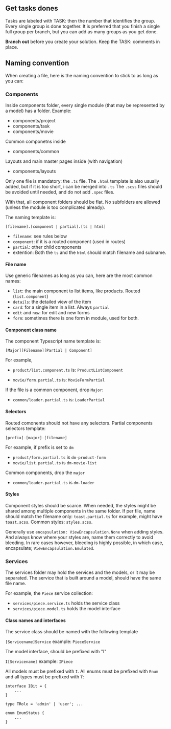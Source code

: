 ## Get tasks dones

Tasks are labeled with TASK: then the number that identifies the group. Every single group is done together. 
It is preferred that you finish a single full group per branch, but you can add as many groups as you get done.

**Branch out** before you create your solution. Keep the TASK: comments in place.

## Naming convention 

When creating a file, here is the naming convention to stick to as long as you can:

### Components
Inside components folder, every single module (that may be represented by a model) has a folder. Example:

- components/project
- components/task
- components/movie

Common componetns inside 
- components/common

Layouts and main master pages inside (with navigation)
- components/layouts

Only one file is mandatory: the `.ts` file. The `.html` template is also usually added, but if it is too short, i can be merged into `.ts`
The `.scss` files should be avoided until needed, and do not add `.spec` files.

With that, all component folders should be flat. No subfolders are allowed (unless the module is too complicated already).

The naming template is: 

`[filename].[component | partial].[ts | html]`

- `filename`: see rules below
- `component`: if it is a routed component (used in routes)
- `partial`: other child components
- extention: Both the `ts` and the `html` should match filename and subname.

#### File name

Use generic filenames as long as you can, here are the most common names:

- `list`: the main component to list items, like products. Routed (`list.component`)
- `details`: the detailed view of the item
- `card`: for a single item in a list. Always `partial`
- `edit` and `new`: for edit and new forms
- `form`: sometimes there is one form in module, used for both.

#### Component class name
The component Typescript name template is:

`[Major][Filename][Partial | Component]`

For example, 
- `product/list.component.ts` is: `ProductListComponent` 

- `movie/form.partial.ts` is: `MovieFormPartial` 

If the file is a common component, drop `Major`:

- `common/loader.partial.ts` is: `LoaderPartial`

#### Selectors

Routed comonents should not have any selectors. Partial components selectors template:

`[prefix]-[major]-[filename]`

For example, if prefix is set to `dm`
- `product/form.partial.ts` is `dm-product-form`
- `movie/list.partial.ts` is `dm-movie-list`

Common components, drop the `major`
- `common/loader.partial.ts` is `dm-loader`

#### Styles
Component styles should be scarce. When needed, the styles might be shared among multiple components in the same folder. 
If per file, name should match the filename only: `toast.partial.ts` for example, might have `toast.scss`. 
Common styles: `styles.scss`.

Generally use `encapsulation: ViewEncapsulation.None` when adding styles. And always know where your styles are, name them correctly to avoid bleeding. In rare cases however, bleeding is highly possible, in which case, encapsulate; `ViewEncapsulation.Emulated`.


### Services

The services folder may hold the services and the models, or it may be separated. The service that is built around a model, should have the same file name.

For example, the `Piece` service collection:
- `services/piece.service.ts` holds the service class
- `services/piece.model.ts` holds the model interface

#### Class names and interfaces

The service class should be named with the following template

`[Servicename]Service` example: `PieceService`

The model interface, should be prefixed with "I"

`I[Servicename]` example: `IPiece`

All models must be prefixed with `I`. All enums must be prefixed with `Enum` and all types must be prefixed with `T`:

```
interface IBit = {
    ...
}

type TRole = 'admin' | 'user'; ...

enum EnumStatus {
    ...
}
```

